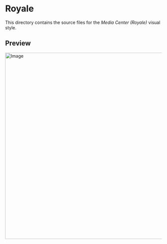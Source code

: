# Royale
This directory contains the source files for the *Media Center (Royale)* visual style.

## Preview
<img width="800" height="600" alt="Image" src="https://github.com/user-attachments/assets/1e329ce0-bc55-464c-b952-789f92fe36fd" />
